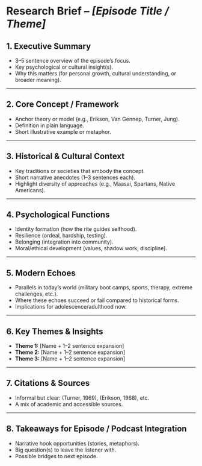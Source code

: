 # Research Brief – *\[Episode Title / Theme]*

## 1. Executive Summary

* 3–5 sentence overview of the episode’s focus.
* Key psychological or cultural insight(s).
* Why this matters (for personal growth, cultural understanding, or broader meaning).

---

## 2. Core Concept / Framework

* Anchor theory or model (e.g., Erikson, Van Gennep, Turner, Jung).
* Definition in plain language.
* Short illustrative example or metaphor.

---

## 3. Historical & Cultural Context

* Key traditions or societies that embody the concept.
* Short narrative anecdotes (1–3 sentences each).
* Highlight diversity of approaches (e.g., Maasai, Spartans, Native Americans).

---

## 4. Psychological Functions

* Identity formation (how the rite guides selfhood).
* Resilience (ordeal, hardship, testing).
* Belonging (integration into community).
* Moral/ethical development (values, shadow work, discipline).

---

## 5. Modern Echoes

* Parallels in today’s world (military boot camps, sports, therapy, extreme challenges, etc.).
* Where these echoes succeed or fail compared to historical forms.
* Implications for adolescence/adulthood now.

---

## 6. Key Themes & Insights

* **Theme 1:** \[Name + 1–2 sentence expansion]
* **Theme 2:** \[Name + 1–2 sentence expansion]
* **Theme 3:** \[Name + 1–2 sentence expansion]

---

## 7. Citations & Sources

* Informal but clear: (Turner, 1969), (Erikson, 1968), etc.
* A mix of academic and accessible sources.

---

## 8. Takeaways for Episode / Podcast Integration

* Narrative hook opportunities (stories, metaphors).
* Big question(s) to leave the listener with.
* Possible bridges to next episode.